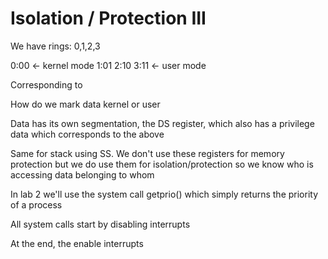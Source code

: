 # Isolation / Protection III

We have rings: 0,1,2,3

0:00 <- kernel mode
1:01
2:10
3:11 <- user mode

Corresponding to 

How do we mark data kernel or user

Data has its own segmentation, the DS register, which also has a privilege data which corresponds to the above

Same for stack using SS. We don't use these registers for memory protection but we do use them for isolation/protection so we know who is accessing data belonging to whom

In lab 2 we'll use the system call getprio() which simply returns the priority of a process

All system calls start by disabling interrupts

At the end, the enable interrupts
